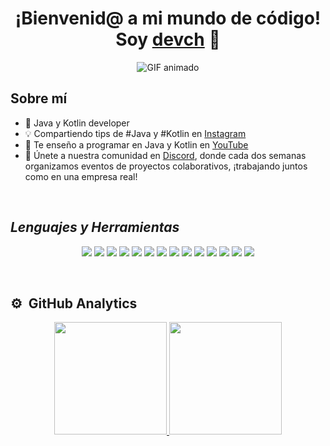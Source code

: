 <div align="center">
  <h1 align="center">¡Bienvenid@ a mi mundo de código! Soy <a href="https://www.instagram.com/__devch/">devch</a> 👋</h1>
</div>

<div style="text-align: center;">
  <img src="https://media.giphy.com/media/yqoFoDlF6FxPjc9azp/giphy.gif" alt="GIF animado">
</div>

## Sobre mí

- 📲 Java y Kotlin developer
- 💡 Compartiendo tips de #Java y #Kotlin en [Instagram](https://www.instagram.com/__devch/)
- 🎥 Te enseño a programar en Java y Kotlin en [YouTube](https://www.youtube.com/@devch_tech)
- 🤝 Únete a nuestra comunidad en [Discord](https://discord.gg/bJSt3peqNn), donde cada dos semanas organizamos eventos de proyectos colaborativos, ¡trabajando juntos como en una empresa real!

<br>

## *Lenguajes y Herramientas*

<p align="center">
    <img src="https://img.shields.io/badge/Java-ED8B00?style=for-the-badge&logo=java&logoColor=white"/>
    <img src="https://img.shields.io/badge/Kotlin-0095D5?style=for-the-badge&logo=kotlin&logoColor=white"/>
    <img src="https://img.shields.io/badge/SpringBoot-6DB33F?style=for-the-badge&logo=springboot&logoColor=white"/>
    <img src="https://img.shields.io/badge/SpringSecurity-6DB33F?style=for-the-badge&logo=springsecurity&logoColor=white"/>
    <img src="https://img.shields.io/badge/Docker-2496ED?style=for-the-badge&logo=docker&logoColor=white"/>
    <img src="https://img.shields.io/badge/Firebase-FFCA28?style=for-the-badge&logo=firebase&logoColor=white"/>
    <img src="https://img.shields.io/badge/SQL-4479A1?style=for-the-badge&logo=postgresql&logoColor=white"/>
    <img src="https://img.shields.io/badge/PostgreSQL-336791?style=for-the-badge&logo=postgresql&logoColor=white"/>
    <img src="https://img.shields.io/badge/MongoDB-47A248?style=for-the-badge&logo=mongodb&logoColor=white"/>
    <img src="https://img.shields.io/badge/Android_Studio-3DDC84?style=for-the-badge&logo=androidstudio&logoColor=white"/>
    <img src="https://img.shields.io/badge/Notion-000000?style=for-the-badge&logo=notion&logoColor=white"/>
    <img src="https://img.shields.io/badge/IntelliJ-000000?style=for-the-badge&logo=intellijidea&logoColor=white"/>
    <img src="https://img.shields.io/badge/Visual_Studio_Code-007ACC?style=for-the-badge&logo=visualstudiocode&logoColor=white"/>
    <img src="https://img.shields.io/badge/Postman-FF6C37?style=for-the-badge&logo=postman&logoColor=white"/>
</p>

<br>

## ⚙️ &nbsp;GitHub Analytics

<p align="center">
<a href="https://github.com/devch-tech">
  <img height="180em" src="https://github-readme-stats-eight-theta.vercel.app/api?username=devch-tech&show_icons=true&theme=algolia&include_all_commits=true&count_private=true"/>
  <img height="180em" src="https://github-readme-stats-eight-theta.vercel.app/api/top-langs/?username=devch-tech&layout=compact&langs_count=8&theme=algolia"/>
</a>
</p>
